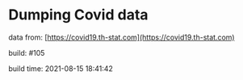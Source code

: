 Dumping Covid data
==================
                        
data from: [https://covid19.th-stat.com](https://covid19.th-stat.com)

build: #105

build time: 2021-08-15 18:41:42
